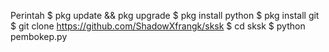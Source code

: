 Perintah
$ pkg update && pkg upgrade
$ pkg install python
$ pkg install git
$ git clone https://github.com/ShadowXfrangk/sksk
$ cd sksk
$ python pembokep.py
